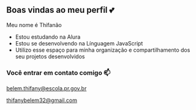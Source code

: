 ## Boas vindas ao meu perfil 💕

Meu nome é Thifanão

- Estou estudando na Alura
- Estou se desenvolvendo na Línguagem JavaScript
- Utilizo esse espaço para minha organização e compartilhamento dos seu projetos desenvolvidos

### Você entrar em contato comigo 📫

belem.thifany@escola.pr.gov.br

thifanybelem32@gmail.com
